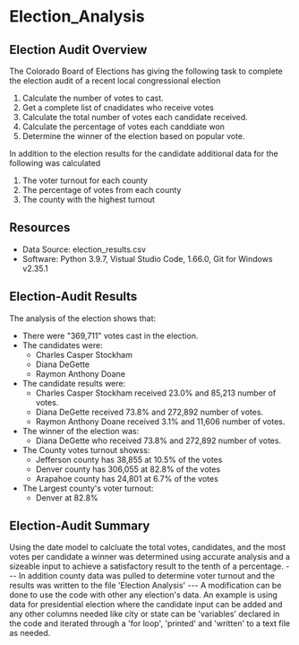 # Election_Analysis
 
## Election Audit Overview
The Colorado Board of Elections has giving the following task to complete the election audit of a recent local congressional election

 1. Calculate the number of votes to cast.
 2. Get a complete list of cnadidates who receive votes
 3. Calculate the total number of votes each candidate received.
 4. Calculate the percentage of votes each canddiate won
 5. Determine the winner of the election based on popular vote.

In addition to the election results for the candidate additional data for the following was calculated

 1. The voter turnout for each county
 2. The percentage of votes from each county
 3. The county with the highest turnout

## Resources
 - Data Source: election_results.csv
 - Software: Python 3.9.7, Vistual Studio Code, 1.66.0, Git for Windows
   v2.35.1
 
## Election-Audit Results
The analysis of the election shows that:
- There were "369,711" votes cast in the election.
- The candidates were:
    - Charles Casper Stockham
    - Diana DeGette
    - Raymon Anthony Doane
- The candidate results were:
    - Charles Casper Stockham received 23.0% and 85,213 number of votes.
    - Diana DeGette received 73.8% and 272,892 number of votes.
    - Raymon Anthony Doane received 3.1% and 11,606 number of votes.
- The winner of the election was:
    - Diana DeGette who received 73.8% and 272,892 number of votes.
- The County votes turnout showss:
    - Jefferson county has 38,855 at 10.5% of the votes
    - Denver county has 306,055 at 82.8% of the votes
    - Arapahoe county has 24,801 at 6.7% of the votes
- The Largest county's voter turnout:
    - Denver at 82.8%
## Election-Audit Summary
Using the date model to calcluate the total votes, candidates, and the most votes per candidate a winner was determined using accurate analysis and a sizeable input to achieve a satisfactory result to the tenth of a percentage.
--- In addition county data was pulled to determine voter turnout and the results was written to the file 'Election Analysis'
--- A modification can be done to use the code with other any election's data. An example is using data for presidential election where the candidate input can be added and any other columns needed like city or state can be 'variables' declared in the code and iterated through a 'for loop', 'printed' and 'written' to a text file as needed.


